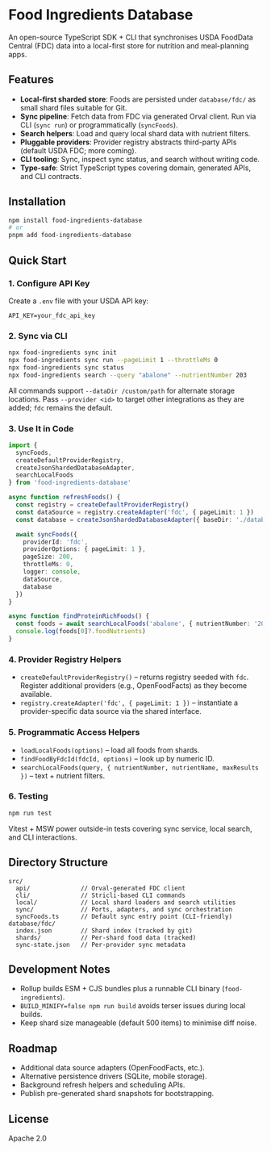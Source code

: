 # Food Ingredients Database

An open-source TypeScript SDK + CLI that synchronises USDA FoodData Central (FDC) data into a local-first store for nutrition and meal-planning apps.

## Features
- **Local-first sharded store**: Foods are persisted under `database/fdc/` as small shard files suitable for Git.
- **Sync pipeline**: Fetch data from FDC via generated Orval client. Run via CLI (`sync run`) or programmatically (`syncFoods`).
- **Search helpers**: Load and query local shard data with nutrient filters.
- **Pluggable providers**: Provider registry abstracts third-party APIs (default USDA FDC; more coming).
- **CLI tooling**: Sync, inspect sync status, and search without writing code.
- **Type-safe**: Strict TypeScript types covering domain, generated APIs, and CLI contracts.

## Installation
```bash
npm install food-ingredients-database
# or
pnpm add food-ingredients-database
```

## Quick Start

### 1. Configure API Key
Create a `.env` file with your USDA API key:
```dotenv
API_KEY=your_fdc_api_key
```

### 2. Sync via CLI
```bash
npx food-ingredients sync init
npx food-ingredients sync run --pageLimit 1 --throttleMs 0
npx food-ingredients sync status
npx food-ingredients search --query "abalone" --nutrientNumber 203
```

All commands support `--dataDir /custom/path` for alternate storage locations.
Pass `--provider <id>` to target other integrations as they are added; `fdc` remains the default.

### 3. Use It in Code
```ts
import {
  syncFoods,
  createDefaultProviderRegistry,
  createJsonShardedDatabaseAdapter,
  searchLocalFoods
} from 'food-ingredients-database'

async function refreshFoods() {
  const registry = createDefaultProviderRegistry()
  const dataSource = registry.createAdapter('fdc', { pageLimit: 1 })
  const database = createJsonShardedDatabaseAdapter({ baseDir: './database/fdc' })

  await syncFoods({
    providerId: 'fdc',
    providerOptions: { pageLimit: 1 },
    pageSize: 200,
    throttleMs: 0,
    logger: console,
    dataSource,
    database
  })
}

async function findProteinRichFoods() {
  const foods = await searchLocalFoods('abalone', { nutrientNumber: '203' })
  console.log(foods[0]?.foodNutrients)
}
```

### 4. Provider Registry Helpers
- `createDefaultProviderRegistry()` – returns registry seeded with `fdc`. Register additional providers (e.g., OpenFoodFacts) as they become available.
- `registry.createAdapter('fdc', { pageLimit: 1 })` – instantiate a provider-specific data source via the shared interface.

### 5. Programmatic Access Helpers
- `loadLocalFoods(options)` – load all foods from shards.
- `findFoodByFdcId(fdcId, options)` – look up by numeric ID.
- `searchLocalFoods(query, { nutrientNumber, nutrientName, maxResults })` – text + nutrient filters.

### 6. Testing
```bash
npm run test
```
Vitest + MSW power outside-in tests covering sync service, local search, and CLI interactions.

## Directory Structure
```
src/
  api/              // Orval-generated FDC client
  cli/              // Stricli-based CLI commands
  local/            // Local shard loaders and search utilities
  sync/             // Ports, adapters, and sync orchestration
  syncFoods.ts      // Default sync entry point (CLI-friendly)
database/fdc/
  index.json        // Shard index (tracked by git)
  shards/           // Per-shard food data (tracked)
  sync-state.json   // Per-provider sync metadata
```

## Development Notes
- Rollup builds ESM + CJS bundles plus a runnable CLI binary (`food-ingredients`).
- `BUILD_MINIFY=false npm run build` avoids terser issues during local builds.
- Keep shard size manageable (default 500 items) to minimise diff noise.

## Roadmap
- Additional data source adapters (OpenFoodFacts, etc.).
- Alternative persistence drivers (SQLite, mobile storage).
- Background refresh helpers and scheduling APIs.
- Publish pre-generated shard snapshots for bootstrapping.

## License
Apache 2.0
